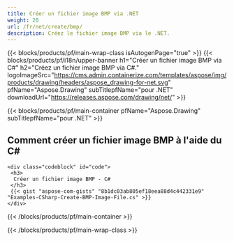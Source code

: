 ```yaml
---
title: Créer un fichier image BMP via .NET
weight: 20
url: /fr/net/create/bmp/
description: Créez le fichier image BMP via le .NET.
---
```


{{< blocks/products/pf/main-wrap-class isAutogenPage="true" >}}
{{< blocks/products/pf/i18n/upper-banner h1="Créer un fichier image BMP via C#" h2="Créez un fichier image BMP via C#." logoImageSrc="https://cms.admin.containerize.com/templates/aspose/img/products/drawing/headers/aspose_drawing-for-net.svg" pfName="Aspose.Drawing" subTitlepfName="pour .NET" downloadUrl="https://releases.aspose.com/drawing/net/" >}}

{{< blocks/products/pf/main-container pfName="Aspose.Drawing" subTitlepfName="pour .NET" >}}

<h2>Comment créer un fichier image BMP à l'aide du C#</h2>

    <div class="codeblock" id="code">
     <h3>
      Créer un fichier image BMP - C#
     </h3>
     {{< gist "aspose-com-gists" "8b1dc03ab805ef18eea88d4c442331e9" "Examples-CSharp-Create-BMP-Image-File.cs" >}}
    </div>

{{< /blocks/products/pf/main-container >}}


{{< /blocks/products/pf/main-wrap-class >}}
